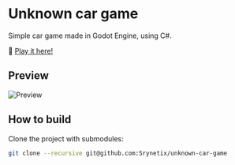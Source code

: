 # Unknown car game

Simple car game made in Godot Engine, using C#.

:rocket: [Play it here!](https://srynetix.github.io/unknown-car-game)

## Preview

![Preview](./docs/preview.gif)

## How to build

Clone the project with submodules:

```bash
git clone --recursive git@github.com:Srynetix/unknown-car-game 
```
